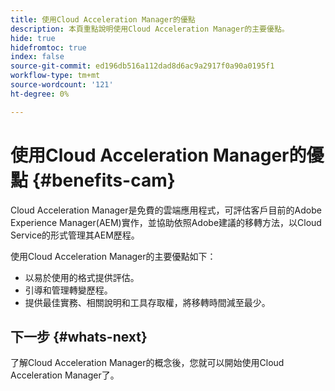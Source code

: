```yaml
---
title: 使用Cloud Acceleration Manager的優點
description: 本頁重點說明使用Cloud Acceleration Manager的主要優點。
hide: true
hidefromtoc: true
index: false
source-git-commit: ed196db516a112dad8d6ac9a2917f0a90a0195f1
workflow-type: tm+mt
source-wordcount: '121'
ht-degree: 0%

---
```



# 使用Cloud Acceleration Manager的優點 {#benefits-cam}

Cloud Acceleration Manager是免費的雲端應用程式，可評估客戶目前的Adobe Experience Manager(AEM)實作，並協助依照Adobe建議的移轉方法，以Cloud Service的形式管理其AEM歷程。

使用Cloud Acceleration Manager的主要優點如下：

* 以易於使用的格式提供評估。
* 引導和管理轉變歷程。
* 提供最佳實務、相關說明和工具存取權，將移轉時間減至最少。

## 下一步 {#whats-next}

了解Cloud Acceleration Manager的概念後，您就可以開始使用Cloud Acceleration Manager了。